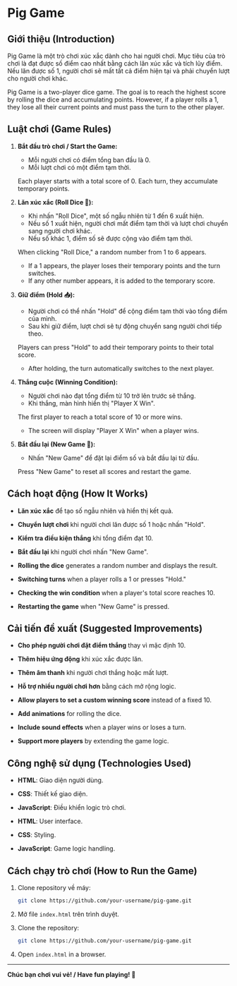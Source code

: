 # Pig Game

## Giới thiệu (Introduction)

Pig Game là một trò chơi xúc xắc dành cho hai người chơi. Mục tiêu của trò chơi là đạt được số điểm cao nhất bằng cách lăn xúc xắc và tích lũy điểm. Nếu lăn được số 1, người chơi sẽ mất tất cả điểm hiện tại và phải chuyển lượt cho người chơi khác.

Pig Game is a two-player dice game. The goal is to reach the highest score by rolling the dice and accumulating points. However, if a player rolls a 1, they lose all their current points and must pass the turn to the other player.

## Luật chơi (Game Rules)

1. **Bắt đầu trò chơi / Start the Game:**

   - Mỗi người chơi có điểm tổng ban đầu là 0.
   - Mỗi lượt chơi có một điểm tạm thời.

   Each player starts with a total score of 0. Each turn, they accumulate temporary points.

2. **Lăn xúc xắc (Roll Dice 🎲):**

   - Khi nhấn "Roll Dice", một số ngẫu nhiên từ 1 đến 6 xuất hiện.
   - Nếu số 1 xuất hiện, người chơi mất điểm tạm thời và lượt chơi chuyển sang người chơi khác.
   - Nếu số khác 1, điểm số sẽ được cộng vào điểm tạm thời.

   When clicking "Roll Dice," a random number from 1 to 6 appears.

   - If a 1 appears, the player loses their temporary points and the turn switches.
   - If any other number appears, it is added to the temporary score.

3. **Giữ điểm (Hold 📥):**

   - Người chơi có thể nhấn "Hold" để cộng điểm tạm thời vào tổng điểm của mình.
   - Sau khi giữ điểm, lượt chơi sẽ tự động chuyển sang người chơi tiếp theo.

   Players can press "Hold" to add their temporary points to their total score.

   - After holding, the turn automatically switches to the next player.

4. **Thắng cuộc (Winning Condition):**

   - Người chơi nào đạt tổng điểm từ 10 trở lên trước sẽ thắng.
   - Khi thắng, màn hình hiển thị "Player X Win".

   The first player to reach a total score of 10 or more wins.

   - The screen will display "Player X Win" when a player wins.

5. **Bắt đầu lại (New Game 🔄):**

   - Nhấn "New Game" để đặt lại điểm số và bắt đầu lại từ đầu.

   Press "New Game" to reset all scores and restart the game.

## Cách hoạt động (How It Works)

- **Lăn xúc xắc** để tạo số ngẫu nhiên và hiển thị kết quả.
- **Chuyển lượt chơi** khi người chơi lăn được số 1 hoặc nhấn "Hold".
- **Kiểm tra điều kiện thắng** khi tổng điểm đạt 10.
- **Bắt đầu lại** khi người chơi nhấn "New Game".

- **Rolling the dice** generates a random number and displays the result.
- **Switching turns** when a player rolls a 1 or presses "Hold."
- **Checking the win condition** when a player's total score reaches 10.
- **Restarting the game** when "New Game" is pressed.

## Cải tiến đề xuất (Suggested Improvements)

- **Cho phép người chơi đặt điểm thắng** thay vì mặc định 10.
- **Thêm hiệu ứng động** khi xúc xắc được lăn.
- **Thêm âm thanh** khi người chơi thắng hoặc mất lượt.
- **Hỗ trợ nhiều người chơi hơn** bằng cách mở rộng logic.

- **Allow players to set a custom winning score** instead of a fixed 10.
- **Add animations** for rolling the dice.
- **Include sound effects** when a player wins or loses a turn.
- **Support more players** by extending the game logic.

## Công nghệ sử dụng (Technologies Used)

- **HTML**: Giao diện người dùng.
- **CSS**: Thiết kế giao diện.
- **JavaScript**: Điều khiển logic trò chơi.

- **HTML**: User interface.
- **CSS**: Styling.
- **JavaScript**: Game logic handling.

## Cách chạy trò chơi (How to Run the Game)

1. Clone repository về máy:
   ```bash
   git clone https://github.com/your-username/pig-game.git
   ```
2. Mở file `index.html` trên trình duyệt.

3. Clone the repository:
   ```bash
   git clone https://github.com/your-username/pig-game.git
   ```
4. Open `index.html` in a browser.

---

**Chúc bạn chơi vui vẻ! / Have fun playing! 🎲**
